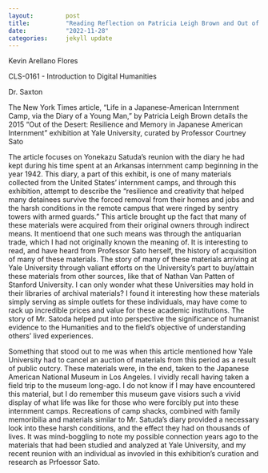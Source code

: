 ```yaml
---
layout:         post
title:          "Reading Reflection on Patricia Leigh Brown and Out of the Desrt"
date:           "2022-11-28"
categories:     jekyll update
---
```

Kevin Arellano Flores

CLS-0161 - Introduction to Digital Humanities

Dr. Saxton

The New York Times article, “Life in a Japanese-American Internment Camp, via the Diary of a Young Man,” by Patricia Leigh Brown details the 2015 “Out of the Desert: Resilience and Memory in Japanese American Internment” exhibition at Yale University, curated by Professor Courtney Sato

The article focuses on Yonekazu Satuda’s reunion with the diary he had kept during his time spent at an Arkansas internment camp beginning in the year 1942. This diary, a part of this exhibit, is one of many materials collected from the United States’ internment camps, and through this exhibition, attempt to describe the “resilience and creativity that helped many detainees survive the forced removal from their homes and jobs and the harsh conditions in the remote campus that were ringed by sentry towers with armed guards.” This article brought up the fact that many of these materials were acquired from their original owners through indirect means. It mentioend that one such means was through the antiquarian trade, which I had not originally known the meaning of. It is interesting to read, and have heard from Professor Sato herself, the history of acquisition of many of these materials. The story of many of these materials arriving at Yale University through valiant efforts on the University’s part to buy/attain these materials from other sources, like that of Nathan Van Patten of Stanford University. I can only wonder what these Universities may hold in their libraries of archival materials? I found it interesting how these materials simply serving as simple outlets for these individuals, may have come to rack up incredible prices and value for these academic institutions. The story of Mr. Satoda helped put into perspective the significance of humanist evidence to the Humanities and to the field’s objective of understanding others’ lived experiences. 

Something that stood out to me was when this article mentioned how Yale University had to cancel an auction of materials from this period as a result of public outcry. These materials were, in the end, taken to the Japanese American National Museum in Los Angeles. I vividly recall having taken a field trip to the museum long-ago. I do not know if I may have encountered this material, but I do remember this museum gave visiors such a vivid display of what life was like for those who were forcibly put into these internment camps. Recreations of camp shacks, combined with family memoribilia and materials similar to Mr. Satuda’s diary provided a necessary look into these harsh conditions, and the effect they had on thousands of lives. It was mind-boggling to note my possible connection years ago to the materials that had been studied and analyzed at Yale University, and my recent reunion with an individual as invovled in this exhibition’s curation and research as Prfoessor Sato.
